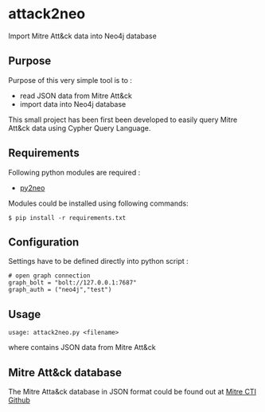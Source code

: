 # attack2neo
Import Mitre Att&amp;ck data into Neo4j database

## Purpose 
Purpose of this very simple tool is to :
- read JSON data from Mitre Att&amp;ck
- import data into Neo4j database

This small project has been first been developed to easily 
query Mitre Att&amp;ck data using Cypher Query Language.

## Requirements
Following python modules are required :
- [py2neo](https://py2neo.org/)

Modules could be installed using following commands:
```
$ pip install -r requirements.txt
```
## Configuration
Settings have to be defined directly into python script :
```
# open graph connection
graph_bolt = "bolt://127.0.0.1:7687"
graph_auth = ("neo4j","test")
```
## Usage
```
usage: attack2neo.py <filename>
```
where <filename> contains JSON data from Mitre Att&amp;ck

## Mitre Att&amp;ck database
The Mitre Atta&amp;ck database in JSON format could be
found out at [Mitre CTI Github](https://raw.githubusercontent.com/mitre/cti/master/enterprise-attack/enterprise-attack.json)

